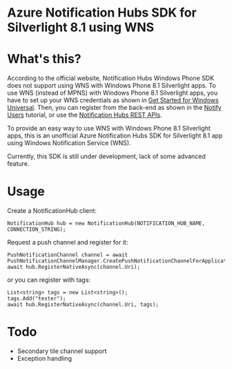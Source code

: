 Azure Notification Hubs SDK for Silverlight 8.1 using WNS
=========================================================

# What's this?

According to the official website, Notification Hubs Windows Phone SDK does not support using WNS with Windows Phone 8.1 Silverlight apps. To use WNS (instead of MPNS) with Windows Phone 8.1 Silverlight apps, you have to set up your WNS credentials as shown in [Get Started for Windows Universal](http://azure.microsoft.com/en-us/documentation/articles/notification-hubs-windows-store-dotnet-get-started/). Then, you can register from the back-end as shown in the [Notify Users](http://azure.microsoft.com/en-us/documentation/articles/notification-hubs-aspnet-backend-windows-dotnet-notify-users/) tutorial, or use the [Notification Hubs REST APIs](http://msdn.microsoft.com/en-us/library/dn223264.aspx).

To provide an easy way to use WNS with Windows Phone 8.1 Silverlight apps, this is an unofficial Azure Notification Hubs SDK for Silverlight 8.1 app using Windows Notification Service (WNS).

Currently, this SDK is still under development, lack of some advanced feature.

# Usage

Create a NotificationHub client:

```
NotificationHub hub = new NotificationHub(NOTIFICATION_HUB_NAME, CONNECTION_STRING);
```

Request a push channel and register for it:

```
PushNotificationChannel channel = await PushNotificationChannelManager.CreatePushNotificationChannelForApplicationAsync();
await hub.RegisterNativeAsync(channel.Uri);
```

or you can register with tags:

```
List<string> tags = new List<string>();
tags.Add("tester");
await hub.RegisterNativeAsync(channel.Uri, tags);
```

# Todo

* Secondary tile channel support
* Exception handling